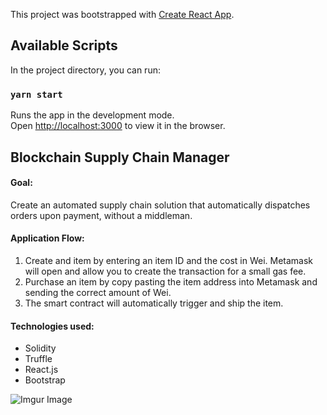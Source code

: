 This project was bootstrapped with [Create React App](https://github.com/facebook/create-react-app).

## Available Scripts

In the project directory, you can run:

### `yarn start`

Runs the app in the development mode.<br />
Open [http://localhost:3000](http://localhost:3000) to view it in the browser.

## Blockchain Supply Chain Manager

#### Goal:

Create an automated supply chain solution that automatically dispatches orders upon payment, without a middleman.

#### Application Flow:

1. Create and item by entering an item ID and the cost in Wei. Metamask will open and allow you to create the transaction for a small gas fee.
2. Purchase an item by copy pasting the item address into Metamask and sending the correct amount of Wei.
3. The smart contract will automatically trigger and ship the item.

#### Technologies used:

- Solidity
- Truffle
- React.js
- Bootstrap

![Imgur Image](https://i.imgur.com/yBoFITA.png)
